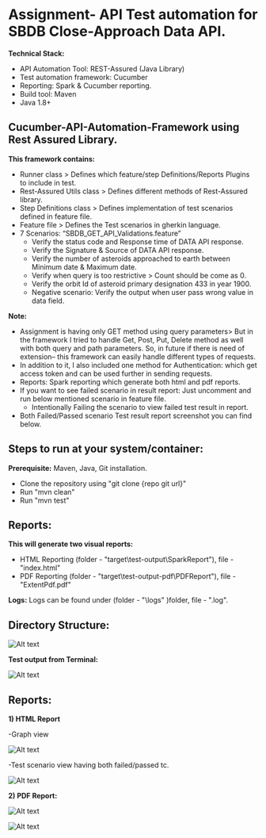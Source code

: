 # **Assignment- API Test automation for SBDB Close-Approach Data API.**

**Technical Stack:**

- API Automation Tool: REST-Assured (Java Library)
- Test automation framework: Cucumber
- Reporting: Spark & Cucumber reporting.
- Build tool: Maven
- Java 1.8+
## Cucumber-API-Automation-Framework using Rest Assured Library.
  **This framework contains:**
- Runner class > Defines which feature/step Definitions/Reports Plugins to include in test.
- Rest-Assured Utils class > Defines different methods of Rest-Assured library.
- Step Definitions class > Defines implementation of test scenarios defined in feature file.
- Feature file > Defines the Test scenarios in gherkin language.
- 7 Scenarios: “SBDB\_GET\_API\_Validations.feature”
  - Verify the status code and Response time of DATA API response.
  - Verify the Signature & Source of DATA API response.
  - Verify the number of asteroids approached to earth between Minimum date & Maximum date.
  - Verify when query is too restrictive > Count should be come as 0.
  - Verify the orbit Id of asteroid primary designation 433 in year 1900.
  - Negative scenario: Verify the output when user pass wrong value in data field.

**Note:**

- Assignment is having only GET method using query parameters> But in the framework I tried to handle Get, Post, Put, Delete method as well with both query and path parameters. So, in future if there is need of extension– this framework can easily handle different types of requests.
- In addition to it, I also included one method for Authentication: which get access token and can be used further in sending requests. 
- Reports: Spark reporting which generate both html and pdf reports.
- If you want to see failed scenario in result report: Just uncomment and run below mentioned scenario in feature file.
  - Intentionally Failing the scenario to view failed test result in report.
- Both Failed/Passed scenario Test result report screenshot you can find below.

## **Steps to run at your system/container:**
**Prerequisite:** Maven, Java, Git installation.

- Clone the repository using "git clone {repo git url}"
- Run "mvn clean"
- Run "mvn test"
## **Reports:** 
  **This will generate two visual reports:**
- HTML Reporting (folder - "target\test-output\SparkReport"), file - "index.html"
- PDF Reporting (folder - "target\test-output-pdf\PDFReport"), file - "ExtentPdf.pdf"

**Logs:** Logs can be found under (folder - "\logs" )folder, file - ".log".
## **Directory Structure:**
![Alt text](/readmeImages/directory.png?raw=true)

**Test output from Terminal:**

![Alt text](/readmeImages/buildSuccess.png?raw=true)

## **Reports**:

**1) HTML Report**

-Graph view

![Alt text](/readmeImages/HtmlView.png?raw=true)

-Test scenario view having both failed/passed tc.

![Alt text](/readmeImages/testScenario.png?raw=true)

**2) PDF Report:**

![Alt text](/readmeImages/pdfReport1.png?raw=true)

![Alt text](/readmeImages/pdfReport2.png?raw=true)
